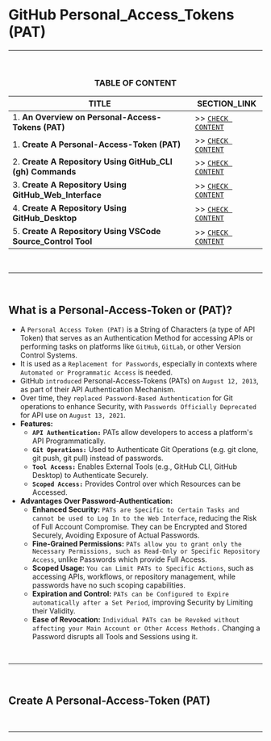 # GitHub Personal_Access_Tokens (PAT)
---
<br>
<div align="center">
 
### TABLE OF CONTENT
 
| TITLE                                                                                                          | SECTION_LINK                                                                                  |
|----------------------------------------------------------------------------------------------------------------|-----------------------------------------------------------------------------------------------|
| 1.  **An Overview on Personal-Access-Tokens (PAT)**                                                            | >> [` CHECK CONTENT `](#what-is-a-personal-access-token-or-pat)                               |
| 1.  **Create A Personal-Access-Token (PAT)**                                                                   | >> [` CHECK CONTENT `](#create-a-personal-access-token-pat)                                   |
| 2.  **Create A Repository Using GitHub_CLI (gh) Commands**                                                     | >> [` CHECK CONTENT `](#repository-initialization--using-github_cli-gh--recommended)          |
| 3.  **Create A Repository Using GitHub_Web_Interface**                                                         | >> [` CHECK CONTENT `](#repository-initialization--using-github_website--recommended)         |
| 4.  **Create A Repository Using GitHub_Desktop**                                                               | >> [` CHECK CONTENT `](#repository-initialization--using-github_desktop-)                     |
| 5.  **Create A Repository Using VSCode Source_Control Tool**                                                   | >> [` CHECK CONTENT `](#repository-initialization--using-vscode-source-control-)              |
</div>
<br>

---
<br>

## What is a Personal-Access-Token or (PAT)?
  - A `Personal Access Token (PAT)` is a String of Characters (a type of API Token) that serves as an Authentication Method for accessing APIs or performing tasks on platforms like `GitHub`, `GitLab`, or other Version Control Systems.
  - It is used as a `Replacement for Passwords`, especially in contexts where `Automated or Programmatic Access` is needed.
  - GitHub `introduced` Personal-Access-Tokens (PATs) on `August 12, 2013`, as part of their API Authentication Mechanism.
  - Over time, they `replaced Password-Based Authentication` for Git operations to enhance Security, with `Passwords Officially Deprecated` for API use on `August 13, 2021`.
  - **Features:**
    - **`API Authentication:`** PATs allow developers to access a platform's API Programmatically.
    - **`Git Operations:`** Used to Authenticate Git Operations (e.g. git clone, git push, git pull) instead of passwords.
    - **`Tool Access:`** Enables External Tools (e.g., GitHub CLI, GitHub Desktop) to Authenticate Securely.
    - **`Scoped Access:`** Provides Control over which Resources can be Accessed.
  - **Advantages Over Password-Authentication:**
    - **Enhanced Security:** `PATs are Specific to Certain Tasks and cannot be used to Log In to the Web Interface`, reducing the Risk of Full Account Compromise. They can be Encrypted and Stored Securely, Avoiding Exposure of Actual Passwords.
    - **Fine-Grained Permissions:** `PATs allow you to grant only the Necessary Permissions, such as Read-Only or Specific Repository Access`, unlike Passwords which provide Full Access.
    - **Scoped Usage:** `You can Limit PATs to Specific Actions`, such as accessing APIs, workflows, or repository management, while passwords have no such scoping capabilities.
    - **Expiration and Control:** `PATs can be Configured to Expire automatically after a Set Period`, improving Security by Limiting their Validity.
    - **Ease of Revocation:** `Individual PATs can be Revoked without affecting your Main Account or Other Access Methods.` Changing a Password disrupts all Tools and Sessions using it.

<br>

---
<br>

## Create A Personal-Access-Token (PAT)

<br>

---
<br>
